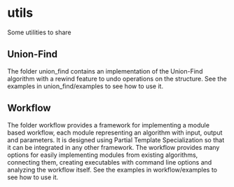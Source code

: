 # utils
Some utilities to share

## Union-Find

The folder union_find contains an implementation of the Union-Find
algorithm with a rewind feature to undo operations on the
structure. See the examples in union_find/examples to see how to use
it.

## Workflow

The folder workflow provides a framework for implementing a module
based workflow, each module representing an algorithm with input,
output and parameters. It is designed using Partial Template
Specialization so that it can be integrated in any other
framework. The workflow provides many options for easily implementing
modules from existing algorithms, connecting them, creating
executables with command line options and analyzing the workflow
itself. See the examples in workflow/examples to see how to use it.
